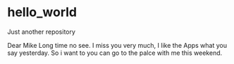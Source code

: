 # hello_world
Just another repository

Dear Mike
  Long time no see. I miss you very much, I like the Apps what you say yesterday. So i want to you can go to the palce with me this weekend.
